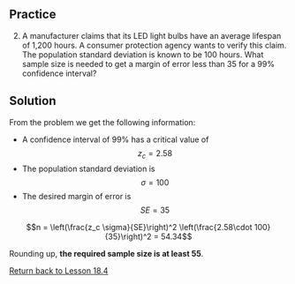 ## Practice
2. A manufacturer claims that its LED light bulbs have an average lifespan of 1,200 hours. A consumer protection agency wants to verify this claim. The population standard deviation is known to be 100 hours. What sample size is needed to get a margin of error less than 35 for a 99% confidence interval?

## Solution
From the problem we get the following information:
* A confidence interval of 99% has a critical value of $$z_c = 2.58$$
* The population standard deviation is $$\sigma=100$$
* The desired margin of error is $$SE = 35$$

$$n = \left(\frac{z_c \sigma}{SE}\right)^2 \left(\frac{2.58\cdot 100}{35}\right)^2 = 54.34$$

Rounding up, __the required sample size is at least 55__.

[Return back to Lesson 18.4](../18_4_FindingN.md#practice)